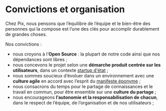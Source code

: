 # Convictions et organisation

Chez Pix, nous pensons que l’équilibre de l’équipe et le bien-être des personnes qui la compose est l’une des clés pour accomplir durablement de grandes choses.

Nos convictions : 
* nous croyons à l’**Open Source** : la plupart de notre code ainsi que nos dépendances sont libres ;
* nous concevons le projet selon une **démarche produit centrée sur les utilisateurs**, dans un contexte [startup d'état](https://beta.gouv.fr) ;
* nous sommes soucieux d’évoluer dans un environnement avec une **culture agile** en accord avec l’esprit du [manifeste éponyme](https://agilemanifesto.org/iso/fr/manifesto.html) ;
* nous consacrons du temps pour le partage de connaissances et le travail en commun, pour être ensemble sur une **culture du partage** ;
* nous encourageons **l’autonomie et la responsabilisation de chacun**, dans le respect de l’équipe, de l’organisation et de nos utilisateurs ;